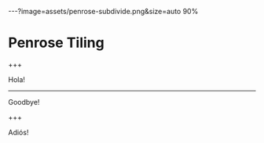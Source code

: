 ---?image=assets/penrose-subdivide.png&size=auto 90%
# Penrose Tiling

+++

Hola!

----

Goodbye!

+++

Adiós!
